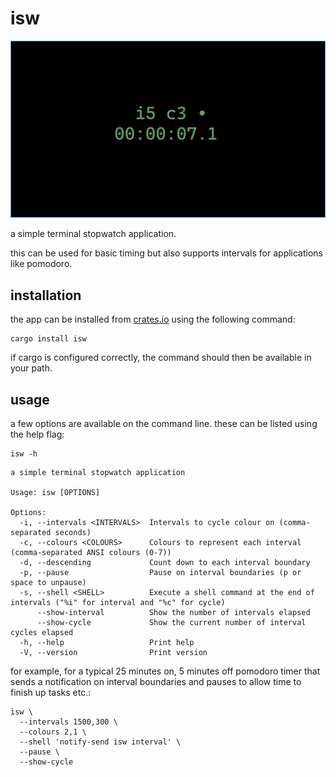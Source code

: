 isw
===

![screenshot](repo_assets/screenshot.png)

a simple terminal stopwatch application.

this can be used for basic timing but also supports intervals for applications like pomodoro.

installation
------------

the app can be installed from [crates.io](https://crates.io) using the following command:

``` fish
cargo install isw
```

if cargo is configured correctly, the command should then be available in your path.

usage
-----

a few options are available on the command line. these can be listed using the help flag:

``` fish
isw -h
```
```
a simple terminal stopwatch application

Usage: isw [OPTIONS]

Options:
  -i, --intervals <INTERVALS>  Intervals to cycle colour on (comma-separated seconds)
  -c, --colours <COLOURS>      Colours to represent each interval (comma-separated ANSI colours (0-7))
  -d, --descending             Count down to each interval boundary
  -p, --pause                  Pause on interval boundaries (p or space to unpause)
  -s, --shell <SHELL>          Execute a shell command at the end of intervals ("%i" for interval and "%c" for cycle)
      --show-interval          Show the number of intervals elapsed
      --show-cycle             Show the current number of interval cycles elapsed
  -h, --help                   Print help
  -V, --version                Print version
```

for example, for a typical 25 minutes on, 5 minutes off pomodoro timer that sends a notification on interval boundaries and pauses to allow time to finish up tasks etc.:

``` fish
isw \
  --intervals 1500,300 \
  --colours 2,1 \
  --shell 'notify-send isw interval' \
  --pause \
  --show-cycle
```
